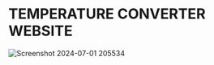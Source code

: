 # TEMPERATURE CONVERTER WEBSITE

![Screenshot 2024-07-01 205534](https://github.com/anch123al/OIBSIP-L1-TASK3/assets/112564943/de6e9042-ad62-4103-9173-7a6ccea974f9)
